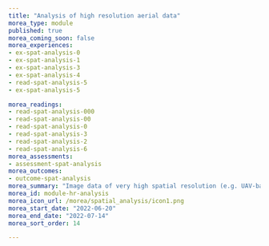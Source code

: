 ```yaml
---
title: "Analysis of high resolution aerial data"
morea_type: module
published: true
morea_coming_soon: false
morea_experiences:
- ex-spat-analysis-0
- ex-spat-analysis-1
- ex-spat-analysis-3
- ex-spat-analysis-4
- read-spat-analysis-5
- ex-spat-analysis-5

morea_readings:
- read-spat-analysis-000
- read-spat-analysis-00
- read-spat-analysis-0
- read-spat-analysis-3
- read-spat-analysis-2
- read-spat-analysis-6
morea_assessments:   
- assessment-spat-analysis
morea_outcomes:
- outcome-spat-analysis
morea_summary: "Image data of very high spatial resolution (e.g. UAV-based orthoimages), place very high demands on methods and processing. The established methods are: object-based image analysis (OBIA), machine learning (ML) and deep learning (DL) . DL is usually the most efficient but also the most complex. However, OBIA provides good results with comparatively simple application."
morea_id: module-hr-analysis
morea_icon_url: /morea/spatial_analysis/icon1.png
morea_start_date: "2022-06-20"
morea_end_date: "2022-07-14"
morea_sort_order: 14

---
```



